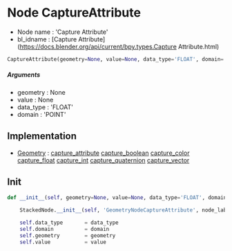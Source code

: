 # Node CaptureAttribute

- Node name : 'Capture Attribute'
- bl_idname : [Capture Attribute](https://docs.blender.org/api/current/bpy.types.Capture Attribute.html)


``` python
CaptureAttribute(geometry=None, value=None, data_type='FLOAT', domain='POINT', node_label=None, node_color=None)
```
##### Arguments

- geometry : None
- value : None
- data_type : 'FLOAT'
- domain : 'POINT'

## Implementation

- [Geometry](/docs/GeoNodes/Geometry.md) : [capture_attribute](/docs/GeoNodes/Geometry.md#capture_attribute) [capture_boolean](/docs/GeoNodes/Geometry.md#capture_boolean) [capture_color](/docs/GeoNodes/Geometry.md#capture_color) [capture_float](/docs/GeoNodes/Geometry.md#capture_float) [capture_int](/docs/GeoNodes/Geometry.md#capture_int) [capture_quaternion](/docs/GeoNodes/Geometry.md#capture_quaternion) [capture_vector](/docs/GeoNodes/Geometry.md#capture_vector)

## Init

``` python
def __init__(self, geometry=None, value=None, data_type='FLOAT', domain='POINT', node_label=None, node_color=None):

    StackedNode.__init__(self, 'GeometryNodeCaptureAttribute', node_label=node_label, node_color=node_color)

    self.data_type       = data_type
    self.domain          = domain
    self.geometry        = geometry
    self.value           = value
```
